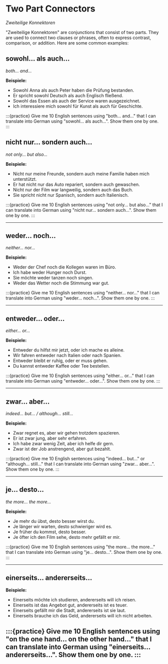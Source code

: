 # Two Part Connectors
*Zweiteilige Konnektoren* 

"Zweiteilige Konnektoren" are conjunctions that consist of two parts. They are used to connect two clauses or phrases, often to express contrast, comparison, or addition. Here are some common examples:

## sowohl... als auch...
*both... and...*

**Beispiele:**

* Sowohl Anna als auch Peter haben die Prüfung bestanden.
* Er spricht sowohl Deutsch als auch Englisch fließend.
* Sowohl das Essen als auch der Service waren ausgezeichnet.
* Ich interessiere mich sowohl für Kunst als auch für Geschichte.

:::{practice}
Give me 10 English sentences using "both... and..." that I can translate into German using "sowohl... als auch...". Show them one by one.
:::

## nicht nur... sondern auch...
*not only... but also...*

**Beispiele:**

* Nicht nur meine Freunde, sondern auch meine Familie haben mich unterstützt.
* Er hat nicht nur das Auto repariert, sondern auch gewaschen.
* Nicht nur der Film war langweilig, sondern auch das Buch.
* Sie spricht nicht nur Spanisch, sondern auch Italienisch.

:::{practice}
Give me 10 English sentences using "not only... but also..." that I can translate into German using "nicht nur... sondern auch...". Show them one by one.
:::

---

## weder... noch...
*neither... nor...*

**Beispiele:**

* Weder der Chef noch die Kollegen waren im Büro.
* Ich habe weder Hunger noch Durst.
* Sie möchte weder tanzen noch singen.
* Weder das Wetter noch die Stimmung war gut.

:::{practice} 
Give me 10 English sentences using "neither... nor..." that I can translate into German using "weder... noch...". Show them one by one.
:::

---

## entweder... oder...
*either... or...*

**Beispiele:**

* Entweder du hilfst mir jetzt, oder ich mache es alleine.
* Wir fahren entweder nach Italien oder nach Spanien.
* Entweder bleibt er ruhig, oder er muss gehen.
* Du kannst entweder Kaffee oder Tee bestellen.

:::{practice}
Give me 10 English sentences using "either... or..." that I can translate into German using "entweder... oder...". Show them one by one.
:::

---

## zwar... aber...
*indeed... but... / although... still...*

**Beispiele:**

* Zwar regnet es, aber wir gehen trotzdem spazieren.
* Er ist zwar jung, aber sehr erfahren.
* Ich habe zwar wenig Zeit, aber ich helfe dir gern.
* Zwar ist der Job anstrengend, aber gut bezahlt.

:::{practice}
Give me 10 English sentences using "indeed... but..." or "although... still..." that I can translate into German using "zwar... aber...". Show them one by one.
:::

---

## je... desto...
*the more... the more...*

**Beispiele:**

* Je mehr du übst, desto besser wirst du.
* Je länger wir warten, desto schwieriger wird es.
* Je früher du kommst, desto besser.
* Je öfter ich den Film sehe, desto mehr gefällt er mir.

:::{practice}
Give me 10 English sentences using "the more... the more..." that I can translate into German using "je... desto...". Show them one by one.
:::

---

## einerseits... andererseits...

**Beispiele:**

* Einerseits möchte ich studieren, andererseits will ich reisen.
* Einerseits ist das Angebot gut, andererseits ist es teuer.
* Einerseits gefällt mir die Stadt, andererseits ist sie laut.
* Einerseits brauche ich das Geld, andererseits will ich nicht arbeiten.

:::{practice}
Give me 10 English sentences using "on the one hand... on the other hand..." that I can translate into German using "einerseits... andererseits...". Show them one by one.
:::
---
